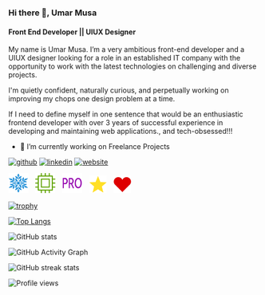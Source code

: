 ### Hi there 👋, Umar Musa
#### Front End Developer || UIUX Designer


My name is Umar Musa. I’m a very ambitious front-end developer and a UIUX designer looking for a role in an established IT company with the opportunity to work with the latest technologies on challenging and diverse projects.

I'm quietly confident, naturally curious, and perpetually working on improving my chops one design problem at a time.

If I need to define myself in one sentence that would be an enthusiastic frontend developer with over 3 years of successful experience in developing and maintaining web applications., and tech-obsessed!!!



- 🔭 I’m currently working on Freelance Projects 


[<img src='https://cdn.jsdelivr.net/npm/simple-icons@3.0.1/icons/github.svg' alt='github' height='40'>](https://github.com/EmeritusUmar)  [<img src='https://cdn.jsdelivr.net/npm/simple-icons@3.0.1/icons/linkedin.svg' alt='linkedin' height='40'>](https://www.linkedin.com/in/https://www.linkedin.com/in/umar-musa-581851194//)  [<img src='https://cdn.jsdelivr.net/npm/simple-icons@3.0.1/icons/icloud.svg' alt='website' height='40'>](https://umar-musa.netlify.app/)  

<a href='https://archiveprogram.github.com/'><img src='https://raw.githubusercontent.com/acervenky/animated-github-badges/master/assets/acbadge.gif' width='40' height='40'></a> <a href='https://docs.github.com/en/developers'><img src='https://raw.githubusercontent.com/acervenky/animated-github-badges/master/assets/devbadge.gif' width='40' height='40'></a> <a href='https://github.com/pricing'><img src='https://raw.githubusercontent.com/acervenky/animated-github-badges/master/assets/pro.gif' width='40' height='40'></a> <a href='https://stars.github.com/'><img src='https://raw.githubusercontent.com/acervenky/animated-github-badges/master/assets/starbadge.gif' width='35' height='35'></a> <a href='https://docs.github.com/en/github/supporting-the-open-source-community-with-github-sponsors'><img src='https://raw.githubusercontent.com/acervenky/animated-github-badges/master/assets/sponsorbadge.gif' width='35' height='35'></a> 

[![trophy](https://github-profile-trophy.vercel.app/?username=EmeritusUmar)](https://github.com/ryo-ma/github-profile-trophy)

[![Top Langs](https://github-readme-stats.vercel.app/api/top-langs/?username=EmeritusUmar)](https://github.com/anuraghazra/github-readme-stats)

![GitHub stats](https://github-readme-stats.vercel.app/api?username=EmeritusUmar&show_icons=true)  

![GitHub Activity Graph](https://activity-graph.herokuapp.com/graph?username=EmeritusUmar)  

![GitHub streak stats](https://github-readme-streak-stats.herokuapp.com/?user=EmeritusUmar)  

![Profile views](https://gpvc.arturio.dev/EmeritusUmar)  
